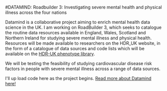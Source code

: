 #DATAMIND: Roadbuilder 3: Investigating severe mental health and physical illness across the four nations

Datamind is a collaborative project aiming to enrich mental health data science in the UK. I am working on RoadBuilder 3, which seeks to catalogue the routine data resources available in England, Wales, Scotland and Northern Ireland for studying severe mental illness and physical health. Resources will be made available to researchers on the HDR_UK website, in the form of a catalogue of data sources and code lists which will be available on the [HDR-UK phenotype library](https://phenotypes.healthdatagateway.org/).

We will be testing the feasibility of studying cardiovascular disease risk factors in people with severe mental illness across a range of data sources. 

I'll up load code here as the project begins. [Read more about Datamind here!](https://www.hdruk.ac.uk/helping-with-health-data/health-data-research-hubs/datamind/)
